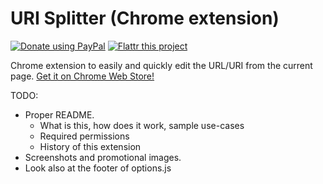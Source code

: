 URI Splitter (Chrome extension)
===============================

[![Donate using PayPal](https://www.paypalobjects.com/en_US/i/btn/btn_donate_SM.gif)](https://www.paypal.com/cgi-bin/webscr?cmd=_donations&business=denilsonsa%40gmail%2ecom&lc=US&item_name=Denilson&item_number=crx-uri-splitter&currency_code=BRL) [![Flattr this project](https://api.flattr.com/button/flattr-badge-large.png)](https://flattr.com/submit/auto?user_id=denilsonsa&url=https%3A%2F%2Fgithub.com%2Fdenilsonsa%2Fcrx-uri-splitter&title=crx-uri-splitter&description=Chrome+extension+to+easily+and+quickly+edit+the+URL+URI+from+the+current+page.&tags=github&category=software)

Chrome extension to easily and quickly edit the URL/URI from the current page. [Get it on Chrome Web Store!][cws]

TODO:
* Proper README.
    * What is this, how does it work, sample use-cases
    * Required permissions
    * History of this extension
* Screenshots and promotional images.
* Look also at the footer of options.js

[cws]: https://chrome.google.com/webstore/detail/fdfikmgcjjhkdpejagohhojbopclfckn
